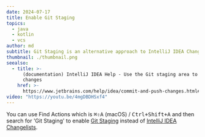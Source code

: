 ```yaml
---
date: 2024-07-17
title: Enable Git Staging
topics:
  - java
  - kotlin
  - vcs
author: md
subtitle: Git Staging is an alternative approach to IntelliJ IDEA Changelists.
thumbnail: ./thumbnail.png
seealso:
  - title: >-
      (documentation) IntelliJ IDEA Help - Use the Git staging area to commit
      changes
    href: >-
      https://www.jetbrains.com/help/idea/commit-and-push-changes.html#use-git-staging-area-to-commit-changes
video: "https://youtu.be/4mgDBDHSxf4"
---
```


You can use Find Actions which is <kbd>⌘⇧A</kbd> (macOS) / <kbd>Ctrl+Shift+A</kbd> and then search for 'Git Staging' to enable [Git Staging](https://www.jetbrains.com/help/idea/commit-and-push-changes.html#use-git-staging-area-to-commit-changes) instead of [IntelliJ IDEA Changelists](https://www.jetbrains.com/help/idea/managing-changelists.html).
